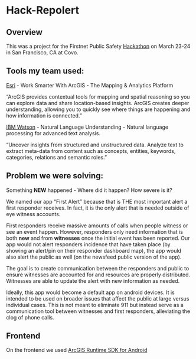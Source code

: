# Hack-Repolert

## Overview

This was a project for the Firstnet Public Safety [Hackathon](https://www.eventbrite.com/e/firstnet-public-safety-hackathon-san-francisco-tickets-42037952648#) on March 23-24 in San Francisco, CA at Covo. 

## Tools my team used: 

[Esri](http://www.esri.com/arcgis/about-arcgis) - Work Smarter With ArcGIS - The Mapping & Analytics Platform

“ArcGIS provides contextual tools for mapping and spatial reasoning so you can explore data and share location-based insights. ArcGIS creates deeper understanding, allowing you to quickly see where things are happening and how information is connected.” 

[IBM Watson](https://www.ibm.com/watson/services/natural-language-understanding/) - Natural Language Understanding - Natural language processing for advanced text analysis.

“Uncover insights from structured and unstructured data. Analyze text to extract meta-data from content such as concepts, entities, keywords, categories, relations and semantic roles.”

## Problem we were solving: 

Something **NEW** happened - Where did it happen? How severe is it?

We named our app “First Alert” because that is THE most important alert a first responder receives. In fact, it is the only alert that is needed outside of eye witness accounts.

First responders receive massive amounts of calls when people witness or see an event happen. However, responders only need information that is both **new** and from **witnesses** once the initial event has been reported. Our app would not alert responders incidence that have taken place (by showing an alert/pin on their responder dashboard map), the app would also alert the public as well (on the newsfeed public version of the app). 

The goal is to create communication between the responders and public to ensure witnesses are accounted for and resources are properly distributed. Witnesses are able to update the alert with new information as needed. 

Ideally, this app would become a default app on android devices. It is intended to be used on broader issues that affect the public at large versus individual cases. This is not meant to eliminate 911 but instead serve as a communication tool between witnesses and first responders, alleviating the clog of phone calls.

## Frontend 

On the frontend we used [ArcGIS Runtime SDK for Android](https://developers.arcgis.com/android/)




